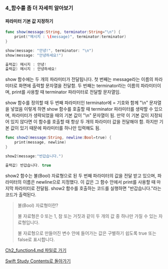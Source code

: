 ### 4_함수를 좀 더 자세히 알아보기


#### 파라미터 기본 값 지정하기

```swift
func show(message:String, terminator:String="\n") {
    print("메시지 : \(message)", terminator:terminator)
}

show(message: "안녕!", terminator: "\n")
show(message: "안녕하세요!")

출력값) 메시지 : 안녕!
출력값) 메시지 : 안녕하세요!
```
show 함수에는 두 개의 파라미터가 전달됩니다. 첫 번째는 message라는 이름의 파라미터로 화면에 출력할 문자열을 전달함.
두 번째는 terminator라는 이름의 파라미터이며, print를 사용할 때 terminator 파라미터로 전달할 문자열임.

show 함수를 정의할 때 두 번째 파라미터인 terminator에 = 기호와 함께 "\n" 문자열을 넣었음
이렇게 하면 show 함수를 호출할 때 terminator 파라미터를 생략할 수 있으며, 파라미터가 생략되었을 때의 기본 값이 "\n" 문자열이 됨.
만약 이 기본 값이 지정되어 있지 않다면 이 함수를 호출할 때 항상 두 개의 파라미터 값을 전달해야 함. 하지만 기본 값이 있기 때문에 파라미터를 하나만 입력해도 됨.

```swift
func show2(message:String, newline:Bool=true) {
    print(message, newline)
}

show2(message:"반갑습니다.")

출력값) 반갑습니다. true
```
show2 함수는 불(Bool) 자료형으로 된 두 번째 파라미터의 값을 전달 받고 있으며, 파라미터의 이름은 newline으로 지정했다.
이 값은 그 함수 안에서 print를 사용할 때 마지막 파라미터로 전달됨.
show2 함수를 호출하는 코드를 실행하면 "반갑습니다."라는 코드가 출력된다.

> 불(Bool) 자료형이란?
>
> 불 자료형은 0 또는 1, 참 또는 거짓과 같이 두 개의 값 중 하나만 가질 수 있는 자료형입니다.
>
> 불 자료형으로 만들어진 변수 안에 들어가는 값은 구별하기 쉽도록 true 또는 false로 표시합니다.

[Ch2_function4.md 파일로 가기](https://github.com/ChunsuKim/SwiftStudy/blob/master/Ch2_function4.md)

[Swift Study Contents로 돌아가기](https://github.com/ChunsuKim/SwiftStudy)
